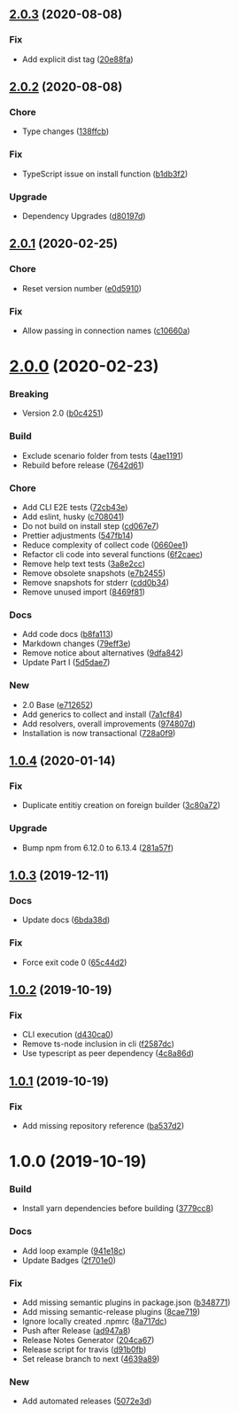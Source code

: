 ## [2.0.3](https://github.com/jeanfortheweb/typeorm-fixture-builder/compare/v2.0.2...v2.0.3) (2020-08-08)


### Fix

* Add explicit dist tag ([20e88fa](https://github.com/jeanfortheweb/typeorm-fixture-builder/commit/20e88fad7a46c2445d631306b4c9a6d24ed64459))

## [2.0.2](https://github.com/jeanfortheweb/typeorm-fixture-builder/compare/v2.0.1...v2.0.2) (2020-08-08)


### Chore

* Type changes ([138ffcb](https://github.com/jeanfortheweb/typeorm-fixture-builder/commit/138ffcb1e710a091bd80cba35aad946ef11c7680))

### Fix

* TypeScript issue on install function ([b1db3f2](https://github.com/jeanfortheweb/typeorm-fixture-builder/commit/b1db3f269e36a0a6e82db8d49ada6b3775a0c24c))

### Upgrade

* Dependency Upgrades ([d80197d](https://github.com/jeanfortheweb/typeorm-fixture-builder/commit/d80197dd5d8ea5ae869ee0dbc2c44931d871628f))

## [2.0.1](https://github.com/jeanfortheweb/typeorm-fixture-builder/compare/v2.0.0...v2.0.1) (2020-02-25)


### Chore

* Reset version number ([e0d5910](https://github.com/jeanfortheweb/typeorm-fixture-builder/commit/e0d59100b67e910ef3240eb9a2ec97fe5d1557b1))

### Fix

* Allow passing in connection names ([c10660a](https://github.com/jeanfortheweb/typeorm-fixture-builder/commit/c10660a5bd886d15cdaa7a2c2e22a3957ff53a07))

# [2.0.0](https://github.com/jeanfortheweb/typeorm-fixture-builder/compare/v1.0.4...v2.0.0) (2020-02-23)


### Breaking

* Version 2.0 ([b0c4251](https://github.com/jeanfortheweb/typeorm-fixture-builder/commit/b0c4251f02793065a973a1b75bb6e91d419e89a2))

### Build

* Exclude scenario folder from tests ([4ae1191](https://github.com/jeanfortheweb/typeorm-fixture-builder/commit/4ae11919212b38d030e908e4615a093c64e7aecc))
* Rebuild before release ([7642d61](https://github.com/jeanfortheweb/typeorm-fixture-builder/commit/7642d61fb658c72c83fd5a594df41e3da7b3b12d))

### Chore

* Add CLI E2E tests ([72cb43e](https://github.com/jeanfortheweb/typeorm-fixture-builder/commit/72cb43e17ae171d75f7fc426faeb699f56ca70f2))
* Add eslint, husky ([c708041](https://github.com/jeanfortheweb/typeorm-fixture-builder/commit/c708041fd784128ff9a7ea78faf12ca9e37634d7))
* Do not build on install step ([cd067e7](https://github.com/jeanfortheweb/typeorm-fixture-builder/commit/cd067e7d7c973d8810ed99f32936a03f606dc8ea))
* Prettier adjustments ([547fb14](https://github.com/jeanfortheweb/typeorm-fixture-builder/commit/547fb1412d7e2730f1840685bccc43718d3b431f))
* Reduce complexity of collect code ([0660ee1](https://github.com/jeanfortheweb/typeorm-fixture-builder/commit/0660ee1ada53d3852f273edaaec19b4c7d7bfd2b))
* Refactor cli code into several functions ([6f2caec](https://github.com/jeanfortheweb/typeorm-fixture-builder/commit/6f2caec390af79f8bdde836ebdac2df1903010c6))
* Remove help text tests ([3a8e2cc](https://github.com/jeanfortheweb/typeorm-fixture-builder/commit/3a8e2cc7badddf384fa78415715ac7402dc5a0da))
* Remove obsolete snapshots ([e7b2455](https://github.com/jeanfortheweb/typeorm-fixture-builder/commit/e7b245525104e4f3f9f86655a5a0ff9f571fa1f5))
* Remove snapshots for stderr ([cdd0b34](https://github.com/jeanfortheweb/typeorm-fixture-builder/commit/cdd0b3442f669aeeeda19cdb6aa5bdfd32dce83b))
* Remove unused import ([8469f81](https://github.com/jeanfortheweb/typeorm-fixture-builder/commit/8469f8175fe3106d1dd33333ab3b04896ab85424))

### Docs

* Add code docs ([b8fa113](https://github.com/jeanfortheweb/typeorm-fixture-builder/commit/b8fa1138a80d4a87965d8dd31ee37c15aa177d4d))
* Markdown changes ([79eff3e](https://github.com/jeanfortheweb/typeorm-fixture-builder/commit/79eff3ee223f44f18436400feb0326b7058c60f0))
* Remove notice about alternatives ([9dfa842](https://github.com/jeanfortheweb/typeorm-fixture-builder/commit/9dfa842e5fac11f24d81dc2f6d7f92733b9f5e62))
* Update Part I ([5d5dae7](https://github.com/jeanfortheweb/typeorm-fixture-builder/commit/5d5dae7ee52da365d57fcf062ea45d7dfc05a622))

### New

* 2.0 Base ([e712652](https://github.com/jeanfortheweb/typeorm-fixture-builder/commit/e7126528fd271b91fa70f74c708ec0ba328f892f))
* Add generics to collect and install ([7a1cf84](https://github.com/jeanfortheweb/typeorm-fixture-builder/commit/7a1cf843d23d34ea32e584f21b7d8b2eb3ffce80))
* Add resolvers, overall improvements ([974807d](https://github.com/jeanfortheweb/typeorm-fixture-builder/commit/974807da3fd7fe028a3bac8706da14d376ca8f03))
* Installation is now transactional ([728a0f9](https://github.com/jeanfortheweb/typeorm-fixture-builder/commit/728a0f94e74513b1ed36c63c169a5a73e98428a0))

## [1.0.4](https://github.com/jeanfortheweb/typeorm-fixture-builder/compare/v1.0.3...v1.0.4) (2020-01-14)


### Fix

* Duplicate entitiy creation on foreign builder ([3c80a72](https://github.com/jeanfortheweb/typeorm-fixture-builder/commit/3c80a7221a5bd0161b8b3e0961a823196d8e7f59))

### Upgrade

* Bump npm from 6.12.0 to 6.13.4 ([281a57f](https://github.com/jeanfortheweb/typeorm-fixture-builder/commit/281a57f5f6f1e3ec57fc2d4bf40e7704ebb04ae1))

## [1.0.3](https://github.com/jeanfortheweb/typeorm-fixture-builder/compare/v1.0.2...v1.0.3) (2019-12-11)


### Docs

* Update docs ([6bda38d](https://github.com/jeanfortheweb/typeorm-fixture-builder/commit/6bda38d360168cd72d3cfd436b5bd77cdb2d5ab3))

### Fix

* Force exit code 0 ([65c44d2](https://github.com/jeanfortheweb/typeorm-fixture-builder/commit/65c44d2d576cc91e6c8fc895d9b0706e337c88bb))

## [1.0.2](https://github.com/jeanfortheweb/typeorm-fixture-builder/compare/v1.0.1...v1.0.2) (2019-10-19)


### Fix

* CLI execution ([d430ca0](https://github.com/jeanfortheweb/typeorm-fixture-builder/commit/d430ca00b06a9743af69fde0b5fa91013ad4c4e5))
* Remove ts-node inclusion in cli ([f2587dc](https://github.com/jeanfortheweb/typeorm-fixture-builder/commit/f2587dc11d2f36499f134ac530a5a470e8097fe0))
* Use typescript as peer dependency ([4c8a86d](https://github.com/jeanfortheweb/typeorm-fixture-builder/commit/4c8a86d38c73091b26a5043f410a224dd980bb6b))

## [1.0.1](https://github.com/jeanfortheweb/typeorm-fixture-builder/compare/v1.0.0...v1.0.1) (2019-10-19)


### Fix

* Add missing repository reference ([ba537d2](https://github.com/jeanfortheweb/typeorm-fixture-builder/commit/ba537d2c8e704beb43a620b2bf0fb4aa54a6bab8))

# 1.0.0 (2019-10-19)


### Build

* Install yarn dependencies before building ([3779cc8](https://github.com/jeanfortheweb/typeorm-fixture-builder/commit/3779cc85890f97ce9ed25c62f32fe436a3b1952c))

### Docs

* Add loop example ([941e18c](https://github.com/jeanfortheweb/typeorm-fixture-builder/commit/941e18cb4afe09d045fb2ae8f4c45039c2f67973))
* Update Badges ([2f701e0](https://github.com/jeanfortheweb/typeorm-fixture-builder/commit/2f701e054579a728883a06d22c2c17b0df0a6b5b))

### Fix

* Add missing semantic plugins in package.json ([b348771](https://github.com/jeanfortheweb/typeorm-fixture-builder/commit/b34877178b3e2519d8f5fcd57fe0c64b525313ce))
* Add missing semantic-release plugins ([8cae719](https://github.com/jeanfortheweb/typeorm-fixture-builder/commit/8cae7193503943e34b0b176b5e9c9168c35e53cf))
* Ignore locally created .npmrc ([8a717dc](https://github.com/jeanfortheweb/typeorm-fixture-builder/commit/8a717dc1d97bfcceeec19a036b9b647a50f31bc8))
* Push after Release ([ad947a8](https://github.com/jeanfortheweb/typeorm-fixture-builder/commit/ad947a83c0bf235fe1eb296bddeee274c9d7d28d))
* Release Notes Generator ([204ca67](https://github.com/jeanfortheweb/typeorm-fixture-builder/commit/204ca6742c17205aa77e538904da7d606160548f))
* Release script for travis ([d91b0fb](https://github.com/jeanfortheweb/typeorm-fixture-builder/commit/d91b0fba6efe28ec537b48e32e9ab912e3742a55))
* Set release branch to next ([4639a89](https://github.com/jeanfortheweb/typeorm-fixture-builder/commit/4639a895e2e945dca3116921ce4dbe342a2569ec))

### New

* Add automated releases ([5072e3d](https://github.com/jeanfortheweb/typeorm-fixture-builder/commit/5072e3d6c2e338928caa95df90cb89b4b9bb1972))
